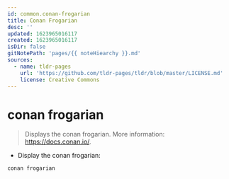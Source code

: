 ```yaml
---
id: common.conan-frogarian
title: Conan Frogarian
desc: ''
updated: 1623965016117
created: 1623965016117
isDir: false
gitNotePath: 'pages/{{ noteHiearchy }}.md'
sources:
  - name: tldr-pages
    url: 'https://github.com/tldr-pages/tldr/blob/master/LICENSE.md'
    license: Creative Commons
---
```

# conan frogarian

> Displays the conan frogarian.
> More information: <https://docs.conan.io/>.

- Display the conan frogarian:

`conan frogarian`

